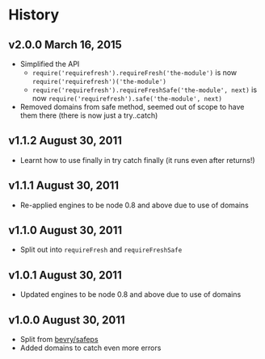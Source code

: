 # History

## v2.0.0 March 16, 2015
- Simplified the API
	- `require('requirefresh').requireFresh('the-module')` is now `require('requirefresh')('the-module')`
	- `require('requirefresh').requireFreshSafe('the-module', next)` is now `require('requirefresh').safe('the-module', next)`
- Removed domains from safe method, seemed out of scope to have them there (there is now just a try..catch)

## v1.1.2 August 30, 2011
- Learnt how to use finally in try catch finally (it runs even after returns!)

## v1.1.1 August 30, 2011
- Re-applied engines to be node 0.8 and above due to use of domains

## v1.1.0 August 30, 2011
- Split out into `requireFresh` and `requireFreshSafe`

## v1.0.1 August 30, 2011
- Updated engines to be node 0.8 and above due to use of domains

## v1.0.0 August 30, 2011
- Split from [bevry/safeps](https://github.com/bevry/safeps)
- Added domains to catch even more errors
